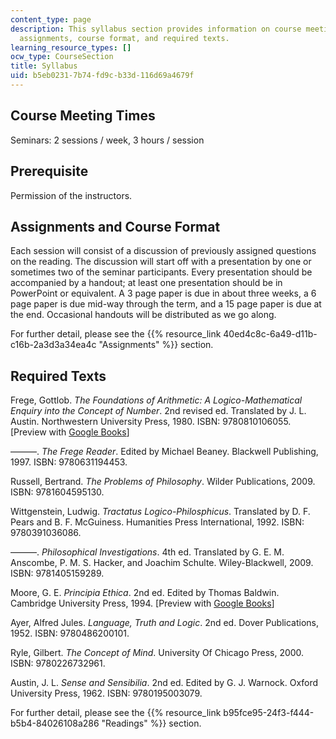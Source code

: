 ```yaml
---
content_type: page
description: This syllabus section provides information on course meeting times, prerequisites,
  assignments, course format, and required texts.
learning_resource_types: []
ocw_type: CourseSection
title: Syllabus
uid: b5eb0231-7b74-fd9c-b33d-116d69a4679f
---
```


Course Meeting Times
--------------------

Seminars: 2 sessions / week, 3 hours / session

Prerequisite
------------

Permission of the instructors.

Assignments and Course Format
-----------------------------

Each session will consist of a discussion of previously assigned questions on the reading. The discussion will start off with a presentation by one or sometimes two of the seminar participants. Every presentation should be accompanied by a handout; at least one presentation should be in PowerPoint or equivalent. A 3 page paper is due in about three weeks, a 6 page paper is due mid-way through the term, and a 15 page paper is due at the end. Occasional handouts will be distributed as we go along.

For further detail, please see the {{% resource_link 40ed4c8c-6a49-d11b-c16b-2a3d3a34ea4c "Assignments" %}} section.

Required Texts
--------------

Frege, Gottlob. _The Foundations of Arithmetic: A Logico-Mathematical Enquiry into the Concept of Number_. 2nd revised ed. Translated by J. L. Austin. Northwestern University Press, 1980. ISBN: 9780810106055. \[Preview with [Google Books](http://books.google.com/books?id=z0KtOtNYMEQC&pg=PAfrontcover)\]

———. _The Frege Reader_. Edited by Michael Beaney. Blackwell Publishing, 1997. ISBN: 9780631194453.

Russell, Bertrand. _The Problems of Philosophy_. Wilder Publications, 2009. ISBN: 9781604595130.

Wittgenstein, Ludwig. _Tractatus Logico-Philosphicus_. Translated by D. F. Pears and B. F. McGuiness. Humanities Press International, 1992. ISBN: 9780391036086.

———. _Philosophical Investigations_. 4th ed. Translated by G. E. M. Anscombe, P. M. S. Hacker, and Joachim Schulte. Wiley-Blackwell, 2009. ISBN: 9781405159289.

Moore, G. E. _Principia Ethica_. 2nd ed. Edited by Thomas Baldwin. Cambridge University Press, 1994. \[Preview with [Google Books](http://books.google.com/books?id=ZLpcgAQvr_gC&pg=PAfrontcover)\]

Ayer, Alfred Jules. _Language, Truth and Logic_. 2nd ed. Dover Publications, 1952. ISBN: 9780486200101.

Ryle, Gilbert. _The Concept of Mind_. University Of Chicago Press, 2000. ISBN: 9780226732961.

Austin, J. L. _Sense and Sensibilia_. 2nd ed. Edited by G. J. Warnock. Oxford University Press, 1962. ISBN: 9780195003079.

For further detail, please see the {{% resource_link b95fce95-24f3-f444-b5b4-84026108a286 "Readings" %}} section.